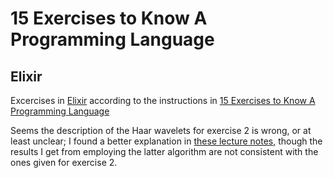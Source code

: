 # 15 Exercises to Know A Programming Language
## Elixir

Excercises in [Elixir](http://elixir-lang.org/) according to the instructions in [15 Exercises to Know A Programming Language](http://www.knowing.net/index.php/2006/06/16/15-exercises-to-know-a-programming-language-part-1/)

Seems the description of the Haar wavelets for exercise 2 is wrong, or at least unclear; I found a better explanation in [these lecture notes](http://www.cs.toronto.edu/~kyros/courses/320/Lectures.2013s/lecture.2013s.10.pdf), though the results I get from employing the latter algorithm are not consistent with the ones given for exercise 2.


